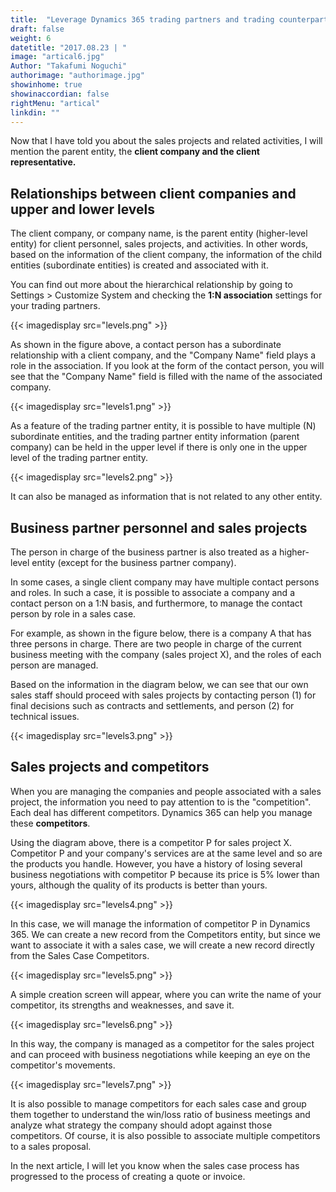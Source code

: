 ```yaml
---
title:  "Leverage Dynamics 365 trading partners and trading counterparts"
draft: false
weight: 6
datetitle: "2017.08.23 | "
image: "artical6.jpg"
Author: "Takafumi Noguchi"
authorimage: "authorimage.jpg"
showinhome: true
showinaccordian: false
rightMenu: "artical"
linkdin: ""
---
```

<!-- Intro  -->
Now that I have told you about the sales projects and related activities, I will mention the parent entity, the **client company and the client representative.**

## Relationships between client companies and upper and lower levels
The client company, or company name, is the parent entity (higher-level entity) for client personnel, sales projects, and activities. In other words, based on the information of the client company, the information of the child entities (subordinate entities) is created and associated with it.

You can find out more about the hierarchical relationship by going to Settings > Customize System and checking the **1:N association** settings for your trading partners.
<!-- Image= levels.png -->
{{< imagedisplay src="levels.png" >}}

As shown in the figure above, a contact person has a subordinate relationship with a client company, and the "Company Name" field plays a role in the association. If you look at the form of the contact person, you will see that the "Company Name" field is filled with the name of the associated company.
<!-- Image= levels1.png -->
{{< imagedisplay src="levels1.png" >}}

As a feature of the trading partner entity, it is possible to have multiple (N) subordinate entities, and the trading partner entity information (parent company) can be held in the upper level if there is only one in the upper level of the trading partner entity.
<!-- Image= levels2.png -->
{{< imagedisplay src="levels2.png" >}}

It can also be managed as information that is not related to any other entity.

## Business partner personnel and sales projects
The person in charge of the business partner is also treated as a higher-level entity (except for the business partner company).

In some cases, a single client company may have multiple contact persons and roles. In such a case, it is possible to associate a company and a contact person on a 1:N basis, and furthermore, to manage the contact person by role in a sales case.

For example, as shown in the figure below, there is a company A that has three persons in charge. There are two people in charge of the current business meeting with the company (sales project X), and the roles of each person are managed.

Based on the information in the diagram below, we can see that our own sales staff should proceed with sales projects by contacting person (1) for final decisions such as contracts and settlements, and person (2) for technical issues.
<!-- Image= levels3.png -->
{{< imagedisplay src="levels3.png" >}}

## Sales projects and competitors
When you are managing the companies and people associated with a sales project, the information you need to pay attention to is the "competition". Each deal has different competitors. Dynamics 365 can help you manage these **competitors**.

Using the diagram above, there is a competitor P for sales project X. Competitor P and your company's services are at the same level and so are the products you handle. However, you have a history of losing several business negotiations with competitor P because its price is 5% lower than yours, although the quality of its products is better than yours.
<!-- Image= levels4.png -->
{{< imagedisplay src="levels4.png" >}}

In this case, we will manage the information of competitor P in Dynamics 365. We can create a new record from the Competitors entity, but since we want to associate it with a sales case, we will create a new record directly from the Sales Case Competitors.
<!-- Image= levels5.png -->
{{< imagedisplay src="levels5.png" >}}

A simple creation screen will appear, where you can write the name of your competitor, its strengths and weaknesses, and save it.
<!-- Image= levels6.png -->
{{< imagedisplay src="levels6.png" >}}

In this way, the company is managed as a competitor for the sales project and can proceed with business negotiations while keeping an eye on the competitor's movements.
<!-- Image= levels7.png -->
{{< imagedisplay src="levels7.png" >}}

It is also possible to manage competitors for each sales case and group them together to understand the win/loss ratio of business meetings and analyze what strategy the company should adopt against those competitors. Of course, it is also possible to associate multiple competitors to a sales proposal.

In the next article, I will let you know when the sales case process has progressed to the process of creating a quote or invoice.